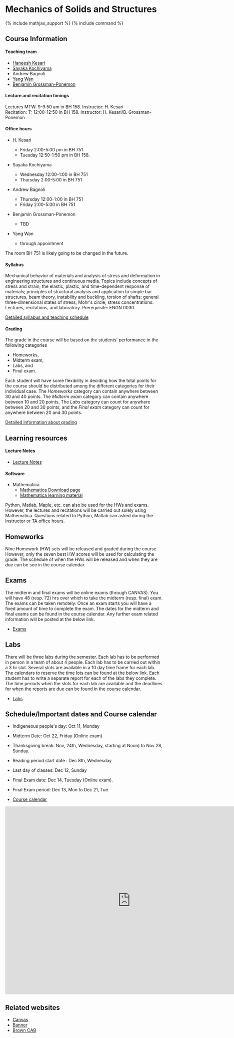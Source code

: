 # Mechanics of Solids and Structures

{% include mathjax_support %}
{% include command %}

 
 


## Course Information

#### Teaching team <!--HK_to_HK: done with this section-->
 * [Haneesh Kesari](https://appliedmechanicslab.github.io/Team)  
 * [Sayaka Kochiyama](https://appliedmechanicslab.github.io/Team)
 * Andrew Bagnoli 
 * [Yang Wan](https://appliedmechanicslab.github.io/Team)
 * [Benjamin Grossman-Ponemon](https://appliedmechanicslab.github.io/Team)

#### Lecture and recitation timings


Lectures MTW: 9-9:50 am in BH 158. Instructor: H. Kesari <br/> 
Recitation: T: 12:00-12:50 in BH 158. Instructor: H. Kesari/B. Grossman-Ponemon <br/>




#### Office hours 

*  H. Kesari
    - Friday 2:00-5:00 pm in BH 751.
    - Tuesday 12:50-1:50 pm in BH 158.

* Sayaka Kochiyama
   - Wednesday 12:00-1:00 in BH 751     
   - Thursday  2:00-5:00 in BH 751

* Andrew Bagnoli
   - Thursday  12:00-1:00 in BH 751
   -  Friday   2:00-5:00  in BH 751

* Benjamin Grossman-Ponemon
   - TBD

* Yang Wan 
   - through appointment
  
The room BH 751 is likely going to be changed in the future.





#### Syllabus

Mechanical behavior of materials and analysis of stress and deformation in engineering structures and continuous media. Topics include concepts of stress and strain; the elastic, plastic, and time-dependent response of materials; principles of structural analysis and application to simple bar structures, beam theory, instability and buckling, torsion of shafts; general three-dimensional states of stress; Mohr's circle; stress concentrations. Lectures, recitations, and laboratory. Prerequisite: ENGN 0030.

[Detailed syllabus and teaching schedule](Syllabus/index.md)

#### Grading

The grade in the course will be based on the students' performance in the following categories 

* Homeworks, 
* Midterm exam, 
* Labs, and 
* Final exam. 
 
Each student will have some flexibility in deciding how the total points for the course should be distributed among the different categories for their individual case. The _Homeworks_ category can contain anywhere between 30 and 40 points. The _Midterm exam_ category can contain anywhere between 10 and 20 points. The _Labs_ category can count for anywhere between 20 and 30 points, and the _Final exam_ category can count for anywhere between 20 and 30 points.

[Detailed information about grading](./CourseInformation/Grading.md) 

## Learning resources <!--HK_to_HK: done with this section-->

#### Lecture Notes

* [Lecture Notes](CourseNotes/CourseTopics.md)

#### Software
* Mathematica 
    - [Mathematica Download page](https://www.brown.edu/information-technology/software/)
    - [Mathematica learning material](https://appliedmechanicslab.github.io/appliedmechanicslab/Mathematica_software_commands.html)

Python, Matlab, Maple, etc. can also be used for the HWs and exams. However, the lectures and recitations will be carried out solely using Mathematica. Questions related to Python, Matlab can asked during the Instructor or TA office hours.   

<!-- AB_TODO : If you know any good online resources to learn Python and/or Matlab please  include them here. Delete this TODO in you have read it -->


## Homeworks <!-- HK_to_HK: HK done with this section -->

Nine Homework (HW) sets will be released and graded during the course. However, only the seven best HW scores will be used for calculating the grade. The schedule of when the HWs will be released and when they are due can be see in the course calendar. 

<!-- AB_TODO: Please update the above paragraph based on your latest schedule. Also update this HW schedule in the course calendar, the one that shows up on the home page of the course website -->

<!-- *  [Home works](Homeworks/index.md) -->

## Exams

The midterm and final exams will be online exams (through CANVAS). You will have 48 (resp. 72) hrs over which to take the  midterm (resp. final) exam. The exams can be taken remotely. Once an exam starts you will have a fixed amount of time to complete the exam. The dates for the midterm and final exams can be found in the course calendar. Any further exam related information will be posted at the below link.
 
*  [Exams](Exams/index.md)

## Labs

There will be three labs during the semester. Each lab has to be performed in person in a team of about 4 people. Each lab has to be carried out within a 3 hr slot. Several slots are available in a 10 day time frame for each lab. The calendars to reserve the time lots can be found at the below link. Each student has to write a separate report for each of the labs they complete. The time periods when the slots for each lab are available and the deadlines for when the reports are due can be found in the course calendar.

*  [Labs](Labs/index.md)


## Schedule/Important dates and Course calendar




* Indigeneous people's day: Oct 11, Monday <br/>
* Midterm Date: Oct 22, Friday (Online exam) <br/> 
* Thanksgiving break: Nov, 24th, Wednesday, starting at Noon) to Nov 28, Sunday.<br/>
* Reading period start date : Dec 8th, Wednesday <br/>
* Last day of classes: Dec 12, Sunday <br/>
* Final Exam date: Dec 14, Tuesday (Online exam). <br/>
* Final Exam period: Dec 13, Mon to Dec 21, Tue <br/>

* [Course calendar](https://calendar.google.com/calendar/u/0?cid=Y182MG1uMnZuNnRxbmM4ODA2a2V1MXF0bzFpY0Bncm91cC5jYWxlbmRhci5nb29nbGUuY29t)

<iframe src="https://calendar.google.com/calendar/embed?src=c_60mn2vn6tqnc8806keu1qto1ic%40group.calendar.google.com&ctz=America%2FNew_York" style="border: 0" width="800" height="600" frameborder="0" scrolling="no"></iframe>


## Related websites

* [Canvas](https://canvas.brown.edu/courses/1086173)
* [Banner](https://selfservice.brown.edu/ss/twbkwbis.P_GenMenu?name=homepage)
* [Brown CAB](https://cab.brown.edu/)


